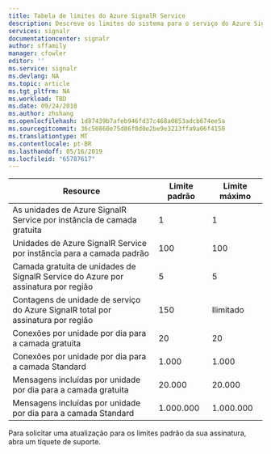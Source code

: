 ```yaml
---
title: Tabela de limites do Azure SignalR Service
description: Descreve os limites do sistema para o serviço do Azure SignalR.
services: signalr
documentationcenter: signalr
author: sffamily
manager: cfowler
editor: ''
ms.service: signalr
ms.devlang: NA
ms.topic: article
ms.tgt_pltfrm: NA
ms.workload: TBD
ms.date: 09/24/2018
ms.author: zhshang
ms.openlocfilehash: 1d87439b7afeb946fd37c468a0853adcb674ee5a
ms.sourcegitcommit: 36c50860e75d86f0d0e2be9e3213ffa9a06f4150
ms.translationtype: MT
ms.contentlocale: pt-BR
ms.lasthandoff: 05/16/2019
ms.locfileid: "65787617"
---
```

| Resource | Limite padrão | Limite máximo | 
| --- | --- | --- |
| As unidades de Azure SignalR Service por instância de camada gratuita |1 |1 |
| Unidades de Azure SignalR Service por instância para a camada padrão |100 |100 |
| Camada gratuita de unidades de SignalR Service do Azure por assinatura por região|5 |5 |
| Contagens de unidade de serviço do Azure SignalR total por assinatura por região |150 |Ilimitado |
| Conexões por unidade por dia para a camada gratuita |20 |20 |
| Conexões por unidade por dia para a camada Standard |1.000 |1.000|
| Mensagens incluídas por unidade por dia para a camada gratuita|20.000 |20.000 |
| Mensagens incluídas por unidade por dia para a camada Standard|1.000.000 |1.000.000 |

Para solicitar uma atualização para os limites padrão da sua assinatura, abra um tíquete de suporte. 
